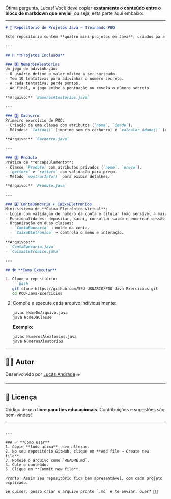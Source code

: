 Ótima pergunta, Lucas! Você deve copiar **exatamente o conteúdo entre o bloco de markdown que enviei**, ou seja, esta parte aqui embaixo:

---

````markdown
# 🚀 Repositório de Projetos Java — Treinando POO

Este repositório contém **quatro mini-projetos em Java**, criados para praticar conceitos essenciais de **Programação Orientada a Objetos (POO)**, controle de fluxo, entrada de dados e boas práticas de codificação.

---

## 📂 **Projetos Inclusos**

### 1️⃣ NumerosAleatorios
Um jogo de adivinhação:
- O usuário define o valor máximo a ser sorteado.
- Tem 10 tentativas para adivinhar o número secreto.
- A cada tentativa, perde pontos.
- Ao final, o jogo exibe a pontuação ou revela o número secreto.

**Arquivo:** `NumerosAleatorios.java`

---

### 2️⃣ Cachorro
Primeiro exercício de POO:
- Criação de uma classe com atributos (`nome`, `idade`).
- Métodos: `latido()` (imprime som do cachorro) e `calcular_idade()` (converte idade para meses).

**Arquivo:** `Cachorro.java`

---

### 3️⃣ Produto
Prática de **encapsulamento**:
- Classe `Produto` com atributos privados (`nome`, `preco`).
- `getters` e `setters` com validação para preço.
- Método `mostrarInfo()` para exibir detalhes.

**Arquivo:** `Produto.java`

---

### 4️⃣ ContaBancaria + CaixaEletronico
Mini-sistema de **Caixa Eletrônico Virtual**:
- Login com validação de número da conta e titular (não sensível a maiúsculas/minúsculas).
- Funcionalidades: depositar, sacar, consultar saldo e encerrar sessão.
- Organização em duas classes:
  - `ContaBancaria` → molde da conta.
  - `CaixaEletronico` → controla o menu e interação.

**Arquivos:**  
- `ContaBancaria.java`  
- `CaixaEletronico.java`

---

## 🛠️ **Como Executar**

1. Clone o repositório:
   ```bash
   git clone https://github.com/SEU-USUARIO/POO-Java-Exercicios.git
   cd POO-Java-Exercicios
````

2. Compile e execute cada arquivo individualmente:

   ```bash
   javac NomeDoArquivo.java
   java NomeDaClasse
   ```

   **Exemplo:**

   ```bash
   javac NumerosAleatorios.java
   java NumerosAleatorios
   ```

---

## 👨‍💻 **Autor**

Desenvolvido por [Lucas Andrade](https://www.linkedin.com/in/dev-lucasandrade) ☕

---

## 📜 **Licença**

Código de uso **livre para fins educacionais**.
Contribuições e sugestões são bem-vindas!

---

```

---

### ✅ **Como usar**
1. Copie **tudo acima**, sem alterar.
2. No seu repositório GitHub, clique em **Add file → Create new file**.
3. Nomeie o arquivo como `README.md`.
4. Cole o conteúdo.
5. Clique em **Commit new file**.

Pronto! Assim seu repositório fica bem apresentável, com cada projeto explicado.

Se quiser, posso criar o arquivo pronto `.md` e te enviar. Quer? 🚀✨
```
